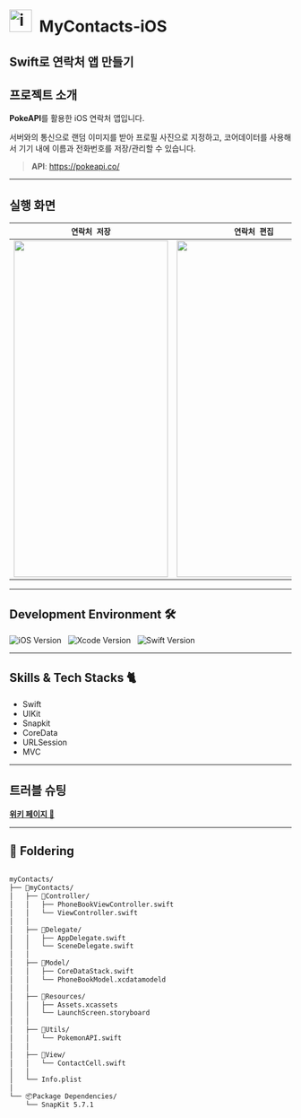 # <img width="40" height="40" alt="icon-ios-20x20@2x" src="https://github.com/user-attachments/assets/2a48c534-07de-4a16-926e-a4318b0a602d" />&nbsp; MyContacts-iOS

## Swift로 연락처 앱 만들기

## 프로젝트 소개

**PokeAPI**를 활용한 iOS 연락처 앱입니다.

서버와의 통신으로 랜덤 이미지를 받아 프로필 사진으로 지정하고, 코어데이터를 사용해서 기기 내에 이름과 전화번호를 저장/관리할 수 있습니다.

>**API**: https://pokeapi.co/

---
## 실행 화면

|`연락처 저장`|`연락처 편집`|`연락처 삭제`|
|-------|-------|-------|
|<img src="https://github.com/user-attachments/assets/00bff053-2dcf-474b-9b21-ec2ad2f9152a" width="275" height="600">|<img src="https://github.com/user-attachments/assets/92aeb1cf-a5bd-46d4-b361-1f0e85f9317b" width="275" height="600">|<img src="https://github.com/user-attachments/assets/7a728443-777a-4dd6-beb0-494166bbe017" width="275" height="600">|

---
## Development Environment 🛠 

![iOS Version](https://img.shields.io/badge/iOS-18.5-lightgrey.svg?style=for-the-badge&logo=apple&logoColor=white)&nbsp;&nbsp;&nbsp;![Xcode Version](https://img.shields.io/badge/Xcode-16.4-blue.svg?style=for-the-badge&logo=xcode&logoColor=white)&nbsp;&nbsp;&nbsp;![Swift Version](https://img.shields.io/badge/Swift-6.1.2-orange.svg?style=for-the-badge&logo=swift&logoColor=white)


---
## Skills & Tech Stacks 🐈  
- Swift
- UIKit
- Snapkit
- CoreData
- URLSession
- MVC

---
## 트러블 슈팅

[**위키 페이지 💬**](https://github.com/hemssy/MyContacts-iOS/wiki/트러블슈팅)

---
## 📂 Foldering
```bash

myContacts/
├── 📁myContacts/
│   ├── 📁Controller/
│   │   ├── PhoneBookViewController.swift
│   │   └── ViewController.swift
│   │
│   ├── 📁Delegate/
│   │   ├── AppDelegate.swift
│   │   └── SceneDelegate.swift
│   │
│   ├── 📁Model/
│   │   ├── CoreDataStack.swift
│   │   └── PhoneBookModel.xcdatamodeld
│   │
│   ├── 📁Resources/
│   │   ├── Assets.xcassets
│   │   └── LaunchScreen.storyboard
│   │
│   ├── 📁Utils/
│   │   └── PokemonAPI.swift
│   │
│   ├── 📁View/
│   │   └── ContactCell.swift
│   │
│   └── Info.plist
│
└── 📦Package Dependencies/
    └── SnapKit 5.7.1

